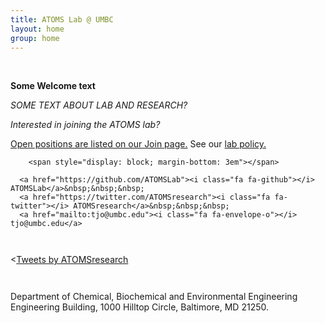 ```yaml
---
title: ATOMS Lab @ UMBC
layout: home
group: home
---
```

<br>


**Some Welcome text**

<p>
      <i>SOME TEXT ABOUT LAB AND RESEARCH?</i>
    
  *Interested in joining the ATOMS lab?*

<a href="{{ site.url }}/join">Open positions are listed on our Join page.</a> See our <a href="{{ site.url }}/compact/">lab policy.</a>


        <span style="display: block; margin-bottom: 3em"></span>

      <a href="https://github.com/ATOMSLab"><i class="fa fa-github"></i> ATOMSLab</a>&nbsp;&nbsp;&nbsp;
      <a href="https://twitter.com/ATOMSresearch"><i class="fa fa-twitter"></i> ATOMSresearch</a>&nbsp;&nbsp;&nbsp;
      <a href="mailto:tjo@umbc.edu"><i class="fa fa-envelope-o"></i> tjo@umbc.edu</a>
</p>


<span style="display: block; margin-bottom: 3em"></span>


<<a class="twitter-timeline" href="https://twitter.com/ATOMSresearch?ref_src=twsrc%5Etfw">Tweets by ATOMSresearch</a> <script async src="https://platform.twitter.com/widgets.js" charset="utf-8"></script>

<span style="display: block; margin-bottom: 3em"></span>
      Department of  Chemical, Biochemical and Environmental Engineering <br>
      Engineering Building, 1000 Hilltop Circle, Baltimore, MD 21250. 
      <span style="display: block; margin-bottom: 3em"></span>
